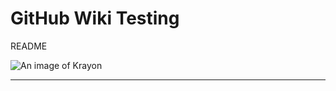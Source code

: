# GitHub Wiki Testing

README

![An image of Krayon](wiki/images/krayon.png)

----
[//]: # ( vim: set ts=4 sw=4 et cindent tw=80 ai si syn=markdown ft=markdown: )
